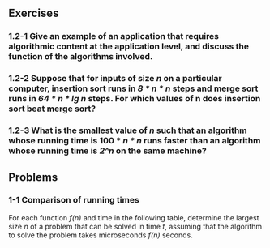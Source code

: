 ## Exercises

### 1.2-1 Give an example of an application that requires algorithmic content at the application level, and discuss the function of the algorithms involved.


### 1.2-2 Suppose that for inputs of size _n_ on a particular computer, insertion sort runs in _8 * n * n_ steps and merge sort runs in _64 * n * lg n_ steps. For which values of n does insertion sort beat merge sort?

### 1.2-3 What is the smallest value of _n_ such that an algorithm whose running time is 100 * _n * n_ runs faster than an algorithm whose running time is _2^n_ on the same machine?

## Problems

### 1-1 Comparison of running times

For each function _f(n)_ and time in the following table, determine the largest size _n_ of a problem that can be solved in time _t_, assuming that the algorithm to solve the problem takes microseconds _f(n)_ seconds.

